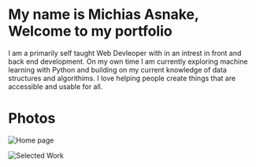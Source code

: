 # My name is Michias Asnake, Welcome to my portfolio

I am a primarily self taught Web Devleoper with in an intrest in front and back end development. On my own time I am currently exploring machine learning with Python and
building on my current knowledge of data structures and algorithims. I love helping people create things that are accessible and usable for all.

# Photos
![Home page](https://user-images.githubusercontent.com/113400872/212500917-9825fe2d-799f-41c3-b682-75e77dd984bd.PNG)

![Selected Work](https://user-images.githubusercontent.com/113400872/212500973-90f28424-69f1-4dbf-880b-654a8d8db601.PNG)

